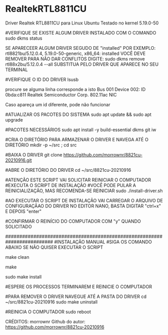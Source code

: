 # RealtekRTL8811CU
Driver Realtek RTL8811CU para Linux Ubuntu
Testado no kernel 5.19.0-50

#VERIFIQUE SE EXISTE ALGUM DRIVER INSTALADO COM O COMANDO
sudo dkms status

SE APARECEER ALGUM DRIVER SEGUDO DE "installed"
POR EXEMPLO:
rtl8821bu/5.12.0.4, 5.19.0-50-generic, x86_64: installed
VOCÊ DEVE REMOVER PARA NÃO DAR CONFLITOS
DIGITE:
sudo dkms remove rtl88x2bu/5.12.0.4 --all
SUBSTITUA PELO DRIVER QUE APARECE NO SEU TERMINAL


#VERIFIQUE O ID DO DRIVER
lsusb

procure se alguma linha corresponde a isto
Bus 001 Device 002: ID 0bda:c811 Realtek Semiconductor Corp. 802.11ac NIC

Caso apareça um id diferente, pode não funcionar


#ATUALIZAR OS PACOTES DO SISTEMA
sudo apt update && sudo apt upgrade


#PACOTES NECESSÁRIOS
sudo apt install -y build-essential dkms git iw


#CRIA O DIRETÓRIO PARA ARMAZENAR O DRIVER E NAVEGA ATÉ O DIRETÓRIO
mkdir -p ~/src ; cd src


#BAIXA O DRIVER
git clone https://github.com/morrownr/8821cu-20210916.git


#ABRE O DIRETÓRIO DO DRIVER
cd ~/src/8821cu-20210916


#ATENÇÃO ESTE SCRIPT VAI SOLICITAR REINICIAR O COMPUTADOR
#EXECUTA O SCRIPT DE INSTALAÇÃO
#VOCÊ PODE PULAR A REINICIALIZAÇÃO, MAS RECOMENDA-SE REINICIAR
sudo ./install-driver.sh

#AO EXECUTAR O SCRIPT DE INSTALAÇÃO VAI CARREGAR O ARQUIVO DE CONFIGURAÇÃAO DO DRIVER NO EDITOR NANO, BASTA DIGITAR "ctrl+x" E DEPOIS "enter"

#CONFIRMAR O REINÍCIO DO COMPUTADOR COM "y" QUANDO SOLICITADO


#########################################################################
#INSTALAÇÃO MANUAL
#SIGA OS COMANDO ABAIXO SE NÃO QUISER EXECUTAR O SCRIPT

make clean

make

sudo make install

#ESPERE OS PROCESSOS TERMINAREM E REINICIE O COMPUTADOR


#PARA REMOVER O DRIVER NAVEGUE ATÉ A PASTA DO DRIVER
cd ~/src/8821cu-20210916
sudo make uninstall

#REINICIA O COMPUTADOR
sudo reboot


CRÉDITOS: morrownr
Github do autor: https://github.com/morrownr/8821cu-20210916
